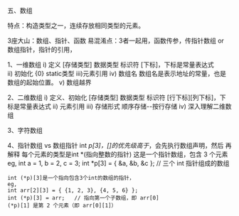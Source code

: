 五、数组

特点：构造类型之一，连续存放相同类型的元素。

3座大山：数组、指针、函数
易混淆点：3者一起用，函数传参，传指针数组 or 数组指针，指针的引用，

1、一维数组
    i)  定义
        [存储类型] 数据类型 标识符 [下标]，下标是常量表达式        
    ii) 初始化
        {0}
        static类型
    iii)元素引用
    iv) 数组名
        数组名是表示地址的常量，也是数组的起始位置。
    v)  数组越界

2、二维数组
   i) 定义、初始化
      [存储类型] 数据类型 标识符 [行下标][列下标]，下标是常量表达式
  ii) 元素引用
 iii) 存储形式
      顺序存储--按行存储
  iv) 深入理解二维数组


3、字符数组


4、指针数组 vs 数组指针
    int *p[3]，[]的优先级高于*，会先执行数组声明，然后 再解释 每个元素的类型是int *(指向整数的指针)
    这是一个指针数组，包含 3 个元素
    eg,
    int a = 1, b = 2, c = 3;
    int *p[3] = { &a, &b, &c };  // 三个 int 指针组成的数组


    int (*p)[3]是一个指向包含3个int的数组的指针，
    eg,
    int arr[2][3] = { {1, 2, 3}, {4, 5, 6} };
    int (*p)[3] = arr;   // 指向第一个子数组，即 arr[0]
    (*p)[1] 是第 2 个元素（即 arr[0][1]）